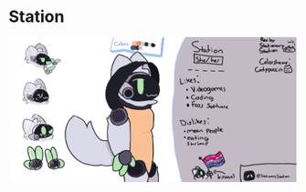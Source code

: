 # Station

![Refsheet](https://github.com/stationaryStation/Station/blob/main/ref_sheet.png?raw=true)

